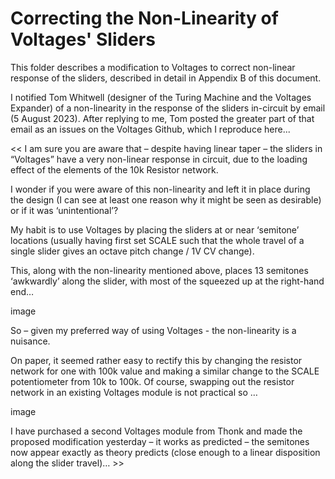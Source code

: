 # Correcting the Non-Linearity of Voltages' Sliders

This folder describes a modification to Voltages to correct non-linear response of the sliders, described in detail in Appendix B of 
this document.

I notified Tom Whitwell (designer of the Turing Machine and the Voltages Expander) of a non-linearity in the response of the sliders 
in-circuit by email (5 August 2023). After replying to me, Tom posted the greater part of that email as an issues on the Voltages Github, 
which I reproduce here...

<< I am sure you are aware that – despite having linear taper – the sliders in “Voltages” have a very non-linear response in circuit, due 
to the loading effect of the elements of the 10k Resistor network.

I wonder if you were aware of this non-linearity and left it in place during the design (I can see at least one reason why it might 
be seen as desirable) or if it was ‘unintentional’?

My habit is to use Voltages by placing the sliders at or near ‘semitone’ locations (usually having first set SCALE such that the whole 
travel of a single slider gives an octave pitch change / 1V CV change).

This, along with the non-linearity mentioned above, places 13 semitones ‘awkwardly’ along the slider, with most of the squeezed up at 
the right-hand end…

image

So – given my preferred way of using Voltages - the non-linearity is a nuisance.

On paper, it seemed rather easy to rectify this by changing the resistor network for one with 100k value and making a similar change to 
the SCALE potentiometer from 10k to 100k. Of course, swapping out the resistor network in an existing Voltages module is not practical so …

image

I have purchased a second Voltages module from Thonk and made the proposed modification yesterday – it works as predicted – the semitones 
now appear exactly as theory predicts (close enough to a linear disposition along the slider travel)… >>
